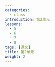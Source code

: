 ```yaml
---
categories:
  - class
introduction: 第2单元
lessons:
  - 5
  - 6
  - 7
  - 8
tags: [课文]
title: 第2单元
weight: 2
---
```

